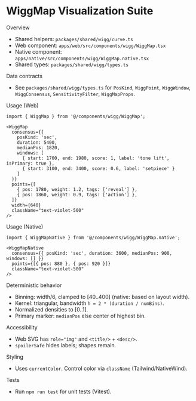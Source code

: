 WiggMap Visualization Suite
===========================

Overview
 - Shared helpers: `packages/shared/wigg/curve.ts`
 - Web component: `apps/web/src/components/wigg/WiggMap.tsx`
 - Native component: `apps/native/src/components/wigg/WiggMap.native.tsx`
 - Shared types: `packages/shared/wigg/types.ts`

Data contracts
 - See `packages/shared/wigg/types.ts` for `PosKind`, `WiggPoint`, `WiggWindow`, `WiggConsensus`, `SensitivityFilter`, `WiggMapProps`.

Usage (Web)
```tsx
import { WiggMap } from '@/components/wigg/WiggMap';

<WiggMap
  consensus={{
    posKind: 'sec',
    duration: 5400,
    medianPos: 1820,
    windows: [
      { start: 1700, end: 1980, score: 1, label: 'tone lift', isPrimary: true },
      { start: 3100, end: 3400, score: 0.6, label: 'setpiece' }
    ]
  }}
  points={[
    { pos: 1780, weight: 1.2, tags: ['reveal'] },
    { pos: 1860, weight: 0.9, tags: ['action'] },
  ]}
  width={640}
  className="text-violet-500"
/>
```

Usage (Native)
```tsx
import { WiggMapNative } from '@/components/wigg/WiggMap.native';

<WiggMapNative
  consensus={{ posKind: 'sec', duration: 3600, medianPos: 900, windows: [] }}
  points={[{ pos: 880 }, { pos: 920 }]}
  className="text-violet-500"
/>
```

Deterministic behavior
 - Binning: width/6, clamped to [40..400] (native: based on layout width).
 - Kernel: triangular, bandwidth `h = 2 * (duration / numBins)`.
 - Normalized densities to [0..1].
 - Primary marker: `medianPos` else center of highest bin.

Accessibility
 - Web SVG has `role="img"` and `<title/>` + `<desc/>`.
 - `spoilerSafe` hides labels; shapes remain.

Styling
 - Uses `currentColor`. Control color via `className` (Tailwind/NativeWind).

Tests
 - Run `npm run test` for unit tests (Vitest).

